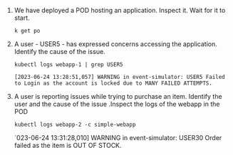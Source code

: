 1. We have deployed a POD hosting an application. Inspect it. Wait for it to start.

    `k get po`

2. A user - USER5 - has expressed concerns accessing the application. Identify the cause of the issue.

    `kubectl logs webapp-1 | grep USER5`
    ```
    [2023-06-24 13:28:51,057] WARNING in event-simulator: USER5 Failed to Login as the account is locked due to MANY FAILED ATTEMPTS.
    ```

4. A user is reporting issues while trying to purchase an item. Identify the user and the cause of the issue .Inspect the logs of the webapp in the POD

    `kubectl logs webapp-2 -c simple-webapp`

    `023-06-24 13:31:28,010] WARNING in event-simulator: USER30 Order failed as the item is OUT OF STOCK.